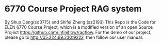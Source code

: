 # 6770 Course Project RAG system
By Shuo Deng(sd3715) and Shifei Zheng (sz3196)
This Repo is the Code for ELEN 6770 Course Project, which is a modified version of an open Source Project https://github.com/infiniflow/ragflow.
For the demo of our project, please go to http://35.224.99.230:9222, then follow our user manual.
